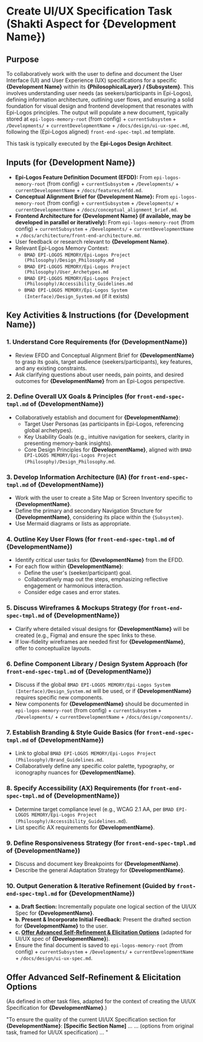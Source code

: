 # Create UI/UX Specification Task (Shakti Aspect for {Development Name})

## Purpose

To collaboratively work with the user to define and document the User Interface (UI) and User Experience (UX) specifications for a specific **{Development Name}** within its **{PhilosophicalLayer} / {Subsystem}**. This involves understanding user needs (as seekers/participants in Epi-Logos), defining information architecture, outlining user flows, and ensuring a solid foundation for visual design and frontend development that resonates with Epi-Logos principles. The output will populate a new document, typically stored at `epi-logos-memory-root` (from config) + `currentSubsystem` + `/Developments/` + `currentDevelopmentName` + `/docs/design/ui-ux-spec.md`, following the (Epi-Logos aligned) `front-end-spec-tmpl.md` template.

This task is typically executed by the **Epi-Logos Design Architect**.

## Inputs (for {Development Name})

- **Epi-Logos Feature Definition Document (EFDD):** From `epi-logos-memory-root` (from config) + `currentSubsystem` + `/Developments/` + `currentDevelopmentName` + `/docs/features/efdd.md`.
- **Conceptual Alignment Brief for {Development Name}:** From `epi-logos-memory-root` (from config) + `currentSubsystem` + `/Developments/` + `currentDevelopmentName` + `/docs/conceptual_alignment_brief.md`.
- **Frontend Architecture for {Development Name} (if available, may be developed in parallel or iteratively):** From `epi-logos-memory-root` (from config) + `currentSubsystem` + `/Developments/` + `currentDevelopmentName` + `/docs/architecture/front-end-architecture.md`.
- User feedback or research relevant to **{Development Name}**.
- Relevant Epi-Logos Memory Context:
    - `BMAD EPI-LOGOS MEMORY/Epi-Logos Project (Philosophy)/Design_Philosophy.md`
    - `BMAD EPI-LOGOS MEMORY/Epi-Logos Project (Philosophy)/User_Archetypes.md`
    - `BMAD EPI-LOGOS MEMORY/Epi-Logos Project (Philosophy)/Accessibility_Guidelines.md`
    - `BMAD EPI-LOGOS MEMORY/Epi-Logos System (Interface)/Design_System.md` (if it exists)

## Key Activities & Instructions (for {Development Name})

### 1. Understand Core Requirements (for {DevelopmentName})

- Review EFDD and Conceptual Alignment Brief for **{DevelopmentName}** to grasp its goals, target audience (seekers/participants), key features, and any existing constraints.
- Ask clarifying questions about user needs, pain points, and desired outcomes for **{DevelopmentName}** from an Epi-Logos perspective.

### 2. Define Overall UX Goals & Principles (for `front-end-spec-tmpl.md` of {DevelopmentName})

- Collaboratively establish and document for **{DevelopmentName}**:
  - Target User Personas (as participants in Epi-Logos, referencing global archetypes).
  - Key Usability Goals (e.g., intuitive navigation for seekers, clarity in presenting memory-bank insights).
  - Core Design Principles for **{DevelopmentName}**, aligned with `BMAD EPI-LOGOS MEMORY/Epi-Logos Project (Philosophy)/Design_Philosophy.md`.

### 3. Develop Information Architecture (IA) (for `front-end-spec-tmpl.md` of {DevelopmentName})

- Work with the user to create a Site Map or Screen Inventory specific to **{DevelopmentName}**.
- Define the primary and secondary Navigation Structure for **{DevelopmentName}**, considering its place within the `{Subsystem}`.
- Use Mermaid diagrams or lists as appropriate.

### 4. Outline Key User Flows (for `front-end-spec-tmpl.md` of {DevelopmentName})

- Identify critical user tasks for **{DevelopmentName}** from the EFDD.
- For each flow within **{DevelopmentName}**:
  - Define the user's (seeker/participant) goal.
  - Collaboratively map out the steps, emphasizing reflective engagement or harmonious interaction.
  - Consider edge cases and error states.

### 5. Discuss Wireframes & Mockups Strategy (for `front-end-spec-tmpl.md` of {DevelopmentName})

- Clarify where detailed visual designs for **{DevelopmentName}** will be created (e.g., Figma) and ensure the spec links to these.
- If low-fidelity wireframes are needed first for **{DevelopmentName}**, offer to conceptualize layouts.

### 6. Define Component Library / Design System Approach (for `front-end-spec-tmpl.md` of {DevelopmentName})

- Discuss if the global `BMAD EPI-LOGOS MEMORY/Epi-Logos System (Interface)/Design_System.md` will be used, or if **{DevelopmentName}** requires specific new components.
- New components for **{DevelopmentName}** should be documented in `epi-logos-memory-root` (from config) + `currentSubsystem` + `/Developments/` + `currentDevelopmentName` + `/docs/design/components/`.

### 7. Establish Branding & Style Guide Basics (for `front-end-spec-tmpl.md` of {DevelopmentName})

- Link to global `BMAD EPI-LOGOS MEMORY/Epi-Logos Project (Philosophy)/Brand_Guidelines.md`.
- Collaboratively define any specific color palette, typography, or iconography nuances for **{DevelopmentName}**.

### 8. Specify Accessibility (AX) Requirements (for `front-end-spec-tmpl.md` of {DevelopmentName})

- Determine target compliance level (e.g., WCAG 2.1 AA, per `BMAD EPI-LOGOS MEMORY/Epi-Logos Project (Philosophy)/Accessibility_Guidelines.md`).
- List specific AX requirements for **{DevelopmentName}**.

### 9. Define Responsiveness Strategy (for `front-end-spec-tmpl.md` of {DevelopmentName})

- Discuss and document key Breakpoints for **{DevelopmentName}**.
- Describe the general Adaptation Strategy for **{DevelopmentName}**.

### 10. Output Generation & Iterative Refinement (Guided by `front-end-spec-tmpl.md` for {DevelopmentName})

- **a. Draft Section:** Incrementally populate one logical section of the UI/UX Spec for **{DevelopmentName}**.
- **b. Present & Incorporate Initial Feedback:** Present the drafted section for **{DevelopmentName}** to the user.
- **c. [Offer Advanced Self-Refinement & Elicitation Options](#offer-advanced-self-refinement--elicitation-options)** (adapted for UI/UX spec of **{DevelopmentName}**).
- Ensure the final document is saved to `epi-logos-memory-root` (from config) + `currentSubsystem` + `/Developments/` + `currentDevelopmentName` + `/docs/design/ui-ux-spec.md`.

## Offer Advanced Self-Refinement & Elicitation Options
(As defined in other task files, adapted for the context of creating the UI/UX Specification for **{DevelopmentName}**.)

"To ensure the quality of the current UI/UX Specification section for **{DevelopmentName}**: **[Specific Section Name]** ...
... (options from original task, framed for UI/UX specification) ...
"
